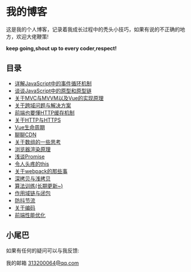 # 我的博客

这是我的个人博客，记录着我成长过程中的秃头小技巧，如果有说的不正确的地方，欢迎大佬鞭策!  

**keep going,shout up to every coder,respect!**

## 目录

- [详解JavaScript中的事件循环机制](https://github.com/EmotionBin/myBlog/blob/master/articles/javascript_eventLoop_01/javascript_eventLoop_01.md)
- [谈谈JavaScript中的原型和原型链](https://github.com/EmotionBin/myBlog/blob/master/articles/javascript_prototype_01/javascript_prototype_01.md)
- [关于MVC与MVVM以及Vue的实现原理](https://github.com/EmotionBin/myBlog/blob/master/articles/designPattern_MVCandMVVM_01/designPattern_MVCandMVVM_01.md)
- [关于跨域问题与解决方案](https://github.com/EmotionBin/myBlog/blob/master/articles/common_crossDomain_01/common_crossDomain_01.md)
- [前端也要懂HTTP缓存机制](https://github.com/EmotionBin/myBlog/blob/master/articles/common_HttpCache_01/common_HttpCache_01.md)
- [关于HTTP与HTTPS](https://github.com/EmotionBin/myBlog/blob/master/articles/common_HTTPandHTTPS_01/common_HTTPandHTTPS_01.md)
- [Vue生命周期](https://github.com/EmotionBin/myBlog/blob/master/articles/vue_lifecycle_01/vue_lifecycle_01.md)
- [聊聊CDN](https://github.com/EmotionBin/myBlog/blob/master/articles/common_CDN_01/common_CDN_01.md)
- [关于数组的一些思考](https://github.com/EmotionBin/myBlog/blob/master/articles/common_aboutArray_01/common_aboutArray_01.md)
- [浏览器渲染原理](https://github.com/EmotionBin/myBlog/blob/master/articles/common_browserRenderingPrinciple_01/common_browserRenderingPrinciple_01.md)
- [浅谈Promise](https://github.com/EmotionBin/myBlog/blob/master/articles/javascript_promise_01/javascript_promise_01.md)
- [令人头疼的this](https://github.com/EmotionBin/myBlog/blob/master/articles/javascript_this_01/javascript_this_01.md)
- [关于webpack的那些事](https://github.com/EmotionBin/myBlog/blob/master/articles/common_webpack_01/common_webpack_01.md)
- [深拷贝与浅拷贝](https://github.com/EmotionBin/myBlog/blob/master/articles/javascript_shallowCloneandDeepClone_01/javascript_shallowCloneandDeepClone_01.md)
- [算法训练(长期更新~)](https://github.com/EmotionBin/blog/blob/master/articles/javascript_algorithm_01/javascript_algorithm_01.md)
- [作用域链与闭包](https://github.com/EmotionBin/blog/blob/master/articles/javascript_scopeChainAndClosure_01/javascript_scopeChainAndClosure_01.md)
- [防抖节流](https://github.com/EmotionBin/blog/blob/master/articles/javascript_debounceAndthrottle_01/javascript_debounceAndthrottle_01.md)
- [关于编码](https://github.com/EmotionBin/blog/blob/master/articles/common_encoded_01/common_encoded_01.md)
- [前端性能优化](https://github.com/EmotionBin/blog/blob/master/articles/common_performance_optimization_01/common_performance_optimization_01.md)

## 小尾巴

如果有任何的疑问可以与我反馈:  

我的邮箱 313200064@qq.com
